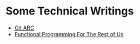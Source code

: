 # Some Technical Writings

* [Git ABC](categories/git-abc/readme.md)
* [Functional Programming For The Rest of Us](categories/fp-for-r-us/readme.md)